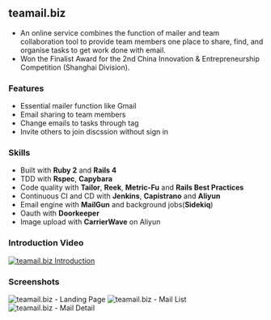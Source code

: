 ## teamail.biz

* An online service combines the function of mailer and team collaboration tool to provide team members one place to share, find, and organise tasks to get work done with email.
* Won the Finalist Award for the 2nd China Innovation & Entrepreneurship Competition (Shanghai Division).

### Features

* Essential mailer function like Gmail
* Email sharing to team members
* Change emails to tasks through tag
* Invite others to join discssion without sign in

### Skills

* Built with **Ruby 2** and **Rails 4**
* TDD with **Rspec**, **Capybara**
* Code quality with **Tailor**, **Reek**, **Metric-Fu** and **Rails Best Practices**
* Continuous CI and CD with **Jenkins**, **Capistrano** and **Aliyun**
* Email engine with **MailGun** and background jobs(**Sidekiq**)
* Oauth with **Doorkeeper**
* Image upload with **CarrierWave** on Aliyun

### Introduction Video

[![teamail.biz Introduction](https://cloud.githubusercontent.com/assets/3312817/13558387/c49fa0cc-e3b8-11e5-8c7c-6de50ed40f33.jpg)](https://www.youtube.com/embed/n0IT4WEU0n0")

### Screenshots

![teamail.biz - Landing Page](https://cloud.githubusercontent.com/assets/3312817/13543929/dfedd47e-e224-11e5-85ad-32b67cc97fd7.png)
![teamail.biz - Mail List](https://cloud.githubusercontent.com/assets/3312817/13543936/f4eeb7c6-e224-11e5-8100-a43424deddd0.png)
![teamail.biz - Mail Detail](https://cloud.githubusercontent.com/assets/3312817/13543940/0762d0cc-e225-11e5-8ef5-386e894cf85c.png)

